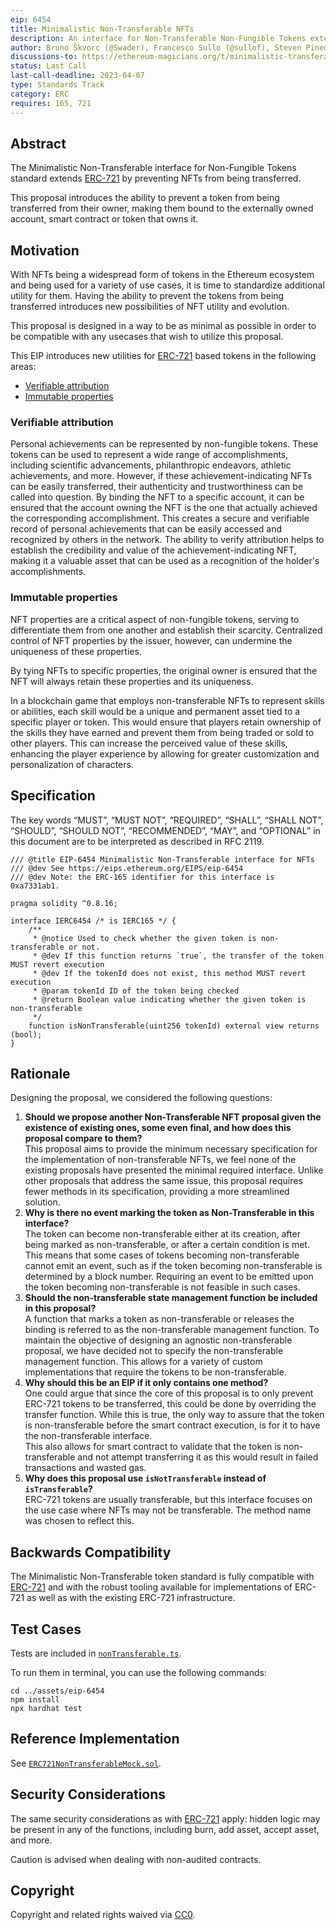```yaml
---
eip: 6454
title: Minimalistic Non-Transferable NFTs
description: An interface for Non-Transferable Non-Fungible Tokens extension allowing for tokens to be non-transferable.
author: Bruno Škvorc (@Swader), Francesco Sullo (@sullof), Steven Pineda (@steven2308), Stevan Bogosavljevic (@stevyhacker), Jan Turk (@ThunderDeliverer)
discussions-to: https://ethereum-magicians.org/t/minimalistic-transferable-interface/12517
status: Last Call
last-call-deadline: 2023-04-07
type: Standards Track
category: ERC
requires: 165, 721
---
```


## Abstract

The Minimalistic Non-Transferable interface for Non-Fungible Tokens standard extends [ERC-721](./eip-721.md) by preventing NFTs from being transferred.

This proposal introduces the ability to prevent a token from being transferred from their owner, making them bound to the externally owned account, smart contract or token that owns it.

## Motivation

With NFTs being a widespread form of tokens in the Ethereum ecosystem and being used for a variety of use cases, it is time to standardize additional utility for them. Having the ability to prevent the tokens from being transferred introduces new possibilities of NFT utility and evolution.

This proposal is designed in a way to be as minimal as possible in order to be compatible with any usecases that wish to utilize this proposal.

This EIP introduces new utilities for [ERC-721](./eip-721.md) based tokens in the following areas:

- [Verifiable attribution](#verifiable-attribution)
- [Immutable properties](#immutable-properties)

### Verifiable attribution

Personal achievements can be represented by non-fungible tokens. These tokens can be used to represent a wide range of accomplishments, including scientific advancements, philanthropic endeavors, athletic achievements, and more. However, if these achievement-indicating NFTs can be easily transferred, their authenticity and trustworthiness can be called into question. By binding the NFT to a specific account, it can be ensured that the account owning the NFT is the one that actually achieved the corresponding accomplishment. This creates a secure and verifiable record of personal achievements that can be easily accessed and recognized by others in the network. The ability to verify attribution helps to establish the credibility and value of the achievement-indicating NFT, making it a valuable asset that can be used as a recognition of the holder's accomplishments.

### Immutable properties

NFT properties are a critical aspect of non-fungible tokens, serving to differentiate them from one another and establish their scarcity. Centralized control of NFT properties by the issuer, however, can undermine the uniqueness of these properties.

By tying NFTs to specific properties, the original owner is ensured that the NFT will always retain these properties and its uniqueness.

In a blockchain game that employs non-transferable NFTs to represent skills or abilities, each skill would be a unique and permanent asset tied to a specific player or token. This would ensure that players retain ownership of the skills they have earned and prevent them from being traded or sold to other players. This can increase the perceived value of these skills, enhancing the player experience by allowing for greater customization and personalization of characters.

## Specification

The key words “MUST”, “MUST NOT”, “REQUIRED”, “SHALL”, “SHALL NOT”, “SHOULD”, “SHOULD NOT”, “RECOMMENDED”, “MAY”, and “OPTIONAL” in this document are to be interpreted as described in RFC 2119.

```solidity
/// @title EIP-6454 Minimalistic Non-Transferable interface for NFTs
/// @dev See https://eips.ethereum.org/EIPS/eip-6454
/// @dev Note: the ERC-165 identifier for this interface is 0xa7331ab1.

pragma solidity ^0.8.16;

interface IERC6454 /* is IERC165 */ {
    /**
     * @notice Used to check whether the given token is non-transferable or not.
     * @dev If this function returns `true`, the transfer of the token MUST revert execution
     * @dev If the tokenId does not exist, this method MUST revert execution
     * @param tokenId ID of the token being checked
     * @return Boolean value indicating whether the given token is non-transferable
     */
    function isNonTransferable(uint256 tokenId) external view returns (bool);
}
```

## Rationale

Designing the proposal, we considered the following questions:

1. **Should we propose another Non-Transferable NFT proposal given the existence of existing ones, some even final, and how does this proposal compare to them?**\
   This proposal aims to provide the minimum necessary specification for the implementation of non-transferable NFTs, we feel none of the existing proposals have presented the minimal required interface. Unlike other proposals that address the same issue, this proposal requires fewer methods in its specification, providing a more streamlined solution.
2. **Why is there no event marking the token as Non-Transferable in this interface?**\
   The token can become non-transferable either at its creation, after being marked as non-transferable, or after a certain condition is met. This means that some cases of tokens becoming non-transferable cannot emit an event, such as if the token becoming non-transferable is determined by a block number. Requiring an event to be emitted upon the token becoming non-transferable is not feasible in such cases.
3. **Should the non-transferable state management function be included in this proposal?**\
   A function that marks a token as non-transferable or releases the binding is referred to as the non-transferable management function. To maintain the objective of designing an agnostic non-transferable proposal, we have decided not to specify the non-transferable management function. This allows for a variety of custom implementations that require the tokens to be non-transferable.
4. **Why should this be an EIP if it only contains one method?**\
   One could argue that since the core of this proposal is to only prevent ERC-721 tokens to be transferred, this could be done by overriding the transfer function. While this is true, the only way to assure that the token is non-transferable before the smart contract execution, is for it to have the non-transferable interface.\
   This also allows for smart contract to validate that the token is non-transferable and not attempt transferring it as this would result in failed transactions and wasted gas.
5. **Why does this proposal use `isNotTransferable` instead of `isTransferable`?**\
   ERC-721 tokens are usually transferable, but this interface focuses on the use case where NFTs may not be transferable. The method name was chosen to reflect this.

## Backwards Compatibility

The Minimalistic Non-Transferable token standard is fully compatible with [ERC-721](./eip-721.md) and with the robust tooling available for implementations of ERC-721 as well as with the existing ERC-721 infrastructure.

## Test Cases

Tests are included in [`nonTransferable.ts`](../assets/eip-6454/test/nonTransferable.ts).

To run them in terminal, you can use the following commands:

```
cd ../assets/eip-6454
npm install
npx hardhat test
```

## Reference Implementation

See [`ERC721NonTransferableMock.sol`](../assets/eip-6454/contracts/mocks/ERC721NonTransferableMock.sol).

## Security Considerations

The same security considerations as with [ERC-721](./eip-721.md) apply: hidden logic may be present in any of the functions, including burn, add asset, accept asset, and more.

Caution is advised when dealing with non-audited contracts.

## Copyright

Copyright and related rights waived via [CC0](../LICENSE.md).
